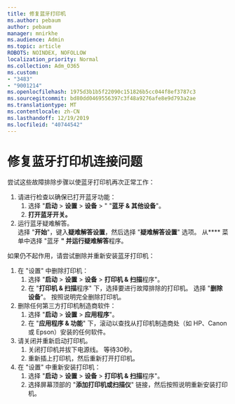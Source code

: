 ```yaml
---
title: 修复蓝牙打印机
ms.author: pebaum
author: pebaum
manager: mnirkhe
ms.audience: Admin
ms.topic: article
ROBOTS: NOINDEX, NOFOLLOW
localization_priority: Normal
ms.collection: Adm_O365
ms.custom:
- "3483"
- "9001214"
ms.openlocfilehash: 1975d3b1b5f22090c151826b5cc044f8ef3787c3
ms.sourcegitcommit: bd80dd0469556397c3f48a9276afe8e9d793a2ae
ms.translationtype: MT
ms.contentlocale: zh-CN
ms.lasthandoff: 12/19/2019
ms.locfileid: "40744542"
---
```

# <a name="fix-bluetooth-printer-connection-issues"></a>修复蓝牙打印机连接问题

尝试这些故障排除步骤以使蓝牙打印机再次正常工作：


1. 请进行检查以确保已打开蓝牙功能：
    1. 选择 "**启动** > **设置** > **设备** > " "**蓝牙 & 其他设备**"。
    2. **打开蓝牙开关。**
2. 运行蓝牙疑难解答。 <br>
    选择 "**开始**"，键入**疑难解答设置**，然后选择 "**疑难解答设置**" 选项。 从**** 菜单中选择 "蓝牙 **" 并运行疑难解答**程序。

如果仍不起作用，请尝试删除并重新安装蓝牙打印机：

1. 在 "设置" 中删除打印机：
    1. 选择 "**启动** > **设置** > **设备** > **打印机 & 扫描**程序"。
    2. 在 "**打印机 & 扫描**程序" 下，选择要进行故障排除的打印机。 选择 "**删除设备**"。 按照说明完全删除打印机。
2. 删除任何第三方打印机制造商软件：
    1. 选择 "**启动** > **设置** > **应用程序**"。
    2. 在 "**应用程序 & 功能**" 下，滚动以查找从打印机制造商处（如 HP、Canon 或 Epson）安装的任何软件。
3. 请关闭并重新启动打印机。
   1. 关闭打印机并拔下电源线。 等待30秒。 
   2. 重新插上打印机，然后重新打开打印机。
4. 在 "设置" 中重新安装打印机：
    1. 选择 "**启动** > **设置** > **设备** > **打印机 & 扫描**程序"。
    2. 选择屏幕顶部的 "**添加打印机或扫描仪**" 链接，然后按照说明重新安装打印机。
